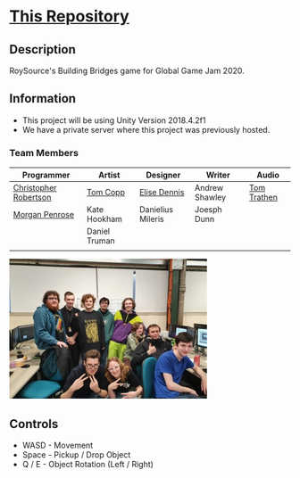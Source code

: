 # [This Repository](https://github.com/PlayTheFallen/BuildingBridges)

## Description

RoySource's Building Bridges game for Global Game Jam 2020.

## Information

- This project will be using Unity Version 2018.4.2f1
- We have a private server where this project was previously hosted.

### Team Members

|              Programmer               |           Artist            |           Designer           |     Writer     |             Audio              |
| ------------------------------------- | --------------------------- | ---------------------------- | -------------- | ------------------------------ |
| [Christopher Robertson](chris-github) | [Tom Copp](tomc-artstation) | [Elise Dennis](elise-github) | Andrew Shawley | [Tom Trathen](tomt-soundcloud) |
| [Morgan Penrose](morgan-github)       | Kate Hookham                | Danielius Mileris            | Joesph Dunn    |                                |
|                                       | Daniel Truman               |                              |                |                                |
|                                       |                             |                              |                |                                |

![Team Photo](./assets/TeamPhoto.jpg)

## Controls

- <kbt>WASD</kbt> - Movement
- <kbt>Space</kbt> - Pickup / Drop Object
- <kbt>Q</kbt> / <kbt>E</kbt> - Object Rotation (Left / Right)

<!-- Link refs -->
[chris-github]: https://github.com/Koltonix
[morgan-github]: https://github.com/PlayTheFallen
[elise-github]: https://github.com/Mistiare
[tomc-artstation]: https://www.artstation.com/thomascopp
[tomt-soundcloud]: https://soundcloud.com/strawberrynooc
